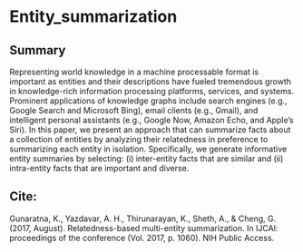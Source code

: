 # Entity_summarization


## Summary
Representing world knowledge in a machine processable format is important as entities and their descriptions have fueled tremendous growth in knowledge-rich information processing platforms, services, and systems. Prominent applications of knowledge graphs include search engines (e.g., Google Search and Microsoft Bing), email clients (e.g., Gmail), and intelligent personal assistants (e.g., Google Now, Amazon Echo, and Apple’s Siri). In this paper, we present an approach that can summarize facts about a collection of entities by analyzing their relatedness in preference to summarizing each entity in isolation. Specifically, we generate informative entity summaries by selecting: (i) inter-entity facts that are similar and (ii) intra-entity facts that are important and diverse.


## Cite:
Gunaratna, K., Yazdavar, A. H., Thirunarayan, K., Sheth, A., & Cheng, G. (2017, August). Relatedness-based multi-entity summarization. In IJCAI: proceedings of the conference (Vol. 2017, p. 1060). NIH Public Access.
